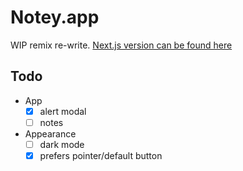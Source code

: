 # Notey.app

WIP remix re-write. [Next.js version can be found here](https://github.com/Dev-CasperTheGhost/notey.app/tree/main)

## Todo

- App
  - [x] alert modal
  - [ ] notes
- Appearance
  - [ ] dark mode
  - [x] prefers pointer/default button
